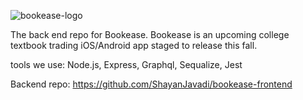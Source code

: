 ![bookease-logo](https://i.imgur.com/RvqzbOGg.png)

The back end repo for Bookease. Bookease is an upcoming college textbook trading iOS/Android app staged to release this fall.

tools we use: Node.js, Express, Graphql, Sequalize, Jest

Backend repo: https://github.com/ShayanJavadi/bookease-frontend
